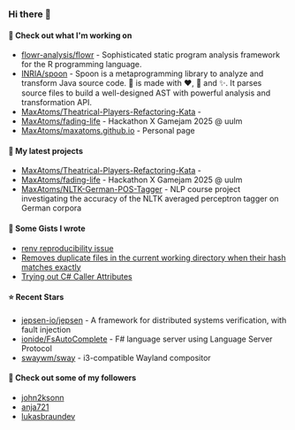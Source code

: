 ### Hi there 👋

#### 👷 Check out what I'm working on

- [flowr-analysis/flowr](https://github.com/flowr-analysis/flowr) - Sophisticated static program analysis framework for the R programming language.
- [INRIA/spoon](https://github.com/INRIA/spoon) - Spoon is a metaprogramming library to analyze and transform Java source code. :spoon: is made with :heart:, :beers: and :sparkles:. It parses source files to build a well-designed AST with powerful analysis and transformation API.
- [MaxAtoms/Theatrical-Players-Refactoring-Kata](https://github.com/MaxAtoms/Theatrical-Players-Refactoring-Kata) - 
- [MaxAtoms/fading-life](https://github.com/MaxAtoms/fading-life) - Hackathon X Gamejam 2025 @ uulm
- [MaxAtoms/maxatoms.github.io](https://github.com/MaxAtoms/maxatoms.github.io) - Personal page

#### 🌱 My latest projects

- [MaxAtoms/Theatrical-Players-Refactoring-Kata](https://github.com/MaxAtoms/Theatrical-Players-Refactoring-Kata) - 
- [MaxAtoms/fading-life](https://github.com/MaxAtoms/fading-life) - Hackathon X Gamejam 2025 @ uulm
- [MaxAtoms/NLTK-German-POS-Tagger](https://github.com/MaxAtoms/NLTK-German-POS-Tagger) - NLP course project investigating the accuracy of the NLTK averaged perceptron tagger on German corpora

#### 📓 Some Gists I wrote

- [renv reproducibility issue](https://gist.github.com/fa19949eb41f7bdc24277cc49a73de2f)
- [Removes duplicate files in the current working directory when their hash matches exactly](https://gist.github.com/adb1a103726545c84d591b7be5eec134)
- [Trying out C# Caller Attributes](https://gist.github.com/9b9f14f7bab6d7ed7a64316d211d5f5d)

#### ⭐ Recent Stars

- [jepsen-io/jepsen](https://github.com/jepsen-io/jepsen) - A framework for distributed systems verification, with fault injection
- [ionide/FsAutoComplete](https://github.com/ionide/FsAutoComplete) - F# language server using Language Server Protocol
- [swaywm/sway](https://github.com/swaywm/sway) - i3-compatible Wayland compositor

#### 👯 Check out some of my followers

- [john2ksonn](https://github.com/john2ksonn)
- [anja721](https://github.com/anja721)
- [lukasbraundev](https://github.com/lukasbraundev)
